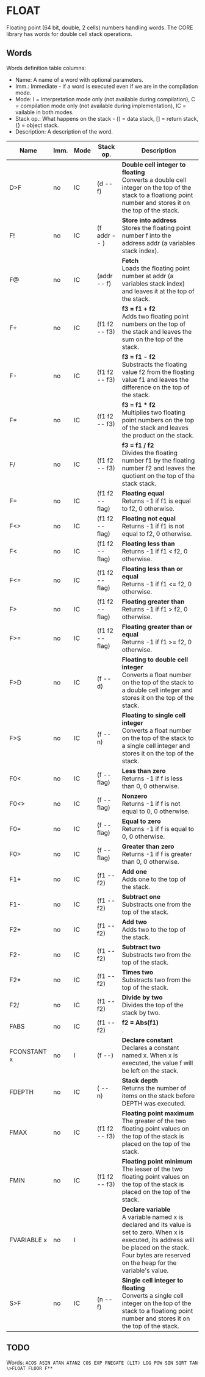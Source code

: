 ﻿# FLOAT

Floating point (64 bit, double, 2 cells) numbers handling words. The CORE library has words for double cell stack operations.

## Words

Words definition table columns:

- Name: A name of a word with optional parameters.
- Imm.: Immediate - if a word is executed even if we are in the compilation mode.
- Mode: I = interpretation mode only (not available during compilation), C = compilation mode only
  (not available during implementation), IC = vailable in both modes.
- Stack op.: What happens on the stack - () = data stack, [] = return stack, \{} = object stack.
- Description: A description of the word.

| Name  | Imm. | Mode | Stack op. | Description |
| ---   | ---  | ---  | ---       | --- |
| D>F   | no   | IC   | (d -- f) | **Double cell integer to floating**<br>Converts a double cell integer on the top of the stack to a floationg point number and stores it on the top of the stack. |
| F!    | no   | IC   | (f addr -- ) | **Store into address**<br>Stores the floating point number f into the address addr (a variables stack index). |
| F@    | no   | IC   | (addr -- f) | **Fetch**<br>Loads the floating point number at addr (a variables stack index) and leaves it at the top of the stack. |
| F+    | no   | IC   | (f1 f2 -- f3) | **f3 = f1 + f2**<br>Adds two floating point numbers on the top of the stack and leaves the sum on the top of the stack. |
| F-    | no   | IC   | (f1 f2 -- f3) | **f3 = f1 - f2**<br>Substracts the floating value f2 from the floating value f1 and leaves the difference on the top of the stack. |
| F*    | no   | IC   | (f1 f2 -- f3) | **f3 = f1 * f2**<br>Multiplies two floating point numbers on the top of the stack and leaves the product on the stack. |
| F/    | no   | IC   | (f1 f2 -- f3) | **f3 = f1 / f2**<br>Divides the floating number f1 by the floating number f2 and leaves the quotient on the top of the stack stack. |
| F=    | no   | IC   | (f1 f2 -- flag) | **Floating equal**<br>Returns -1 if f1 is equal to f2, 0 otherwise. |
| F<>   | no   | IC   | (f1 f2 -- flag) | **Floating not equal**<br>Returns -1 if f1 is not equal to f2, 0 otherwise. |
| F<    | no   | IC   | (f1 f2 -- flag) | **Floating less than**<br>Returns -1 if f1 < f2, 0 otherwise. |
| F<=   | no   | IC   | (f1 f2 -- flag) | **Floating less than or equal**<br>Returns -1 if f1 <= f2, 0 otherwise. |
| F>    | no   | IC   | (f1 f2 -- flag) | **Floating greater than**<br>Returns -1 if f1 > f2, 0 otherwise. |
| F>=   | no   | IC   | (f1 f2 -- flag) | **Floating greater than or equal**<br>Returns -1 if f1 >= f2, 0 otherwise. |
| F>D   | no   | IC   | (f -- d) | **Floating to double cell integer**<br>Converts a float number on the top of the stack to a double cell integer and stores it on the top of the stack. |
| F>S   | no   | IC   | (f -- n) | **Floating to single cell integer**<br>Converts a float number on the top of the stack to a single cell integer and stores it on the top of the stack. |
| F0<   | no   | IC   | (f -- flag)  | **Less than zero**<br>Returns -1 if f is less than 0, 0 otherwise. |
| F0<>  | no   | IC   | (f -- flag)  | **Nonzero**<br>Returns -1 if f is not equal to 0, 0 otherwise. |
| F0=   | no   | IC   | (f -- flag)  | **Equal to zero**<br>Returns -1 if f is equal to 0, 0 otherwise. |
| F0>   | no   | IC   | (f -- flag)  | **Greater than zero**<br>Returns -1 if f is greater than 0, 0 otherwise. |
| F1+   | no   | IC   | (f1 -- f2) | **Add one**<br>Adds one to the top of the stack. |
| F1-   | no   | IC   | (f1 -- f2) | **Subtract one**<br>Substracts one from the top of the stack. |
| F2+   | no   | IC   | (f1 -- f2) | **Add two**<br>Adds two to the top of the stack. |
| F2-   | no   | IC   | (f1 -- f2) | **Subtract two**<br>Substracts two from the top of the stack. |
| F2*   | no   | IC   | (f1 -- f2) | **Times two**<br>Substracts two from the top of the stack. |
| F2/   | no   | IC   | (f1 -- f2) | **Divide by two**<br>Divides the top of the stack by two. |
| FABS  | no   | IC   | (f1 -- f2) | **f2 = Abs(f1)**<br>. |
| FCONSTANT x | no   | I    | (f --)    | **Declare constant**<br>Declares a constant named x. When x is executed, the value f will be left on the stack. |
| FDEPTH | no   | IC   | ( -- n)   | **Stack depth**<br>Returns the number of items on the stack before DEPTH was executed. |
| FMAX  | no   | IC   | (f1 f2 -- f3) | **Floating point maximum**<br>The greater of the two floating point values on the top of the stack is placed on the top of the stack. |
| FMIN  | no   | IC   | (f1 f2 -- f3) | **Floating point minimum**<br>The lesser of the two floating point values on the top of the stack is placed on the top of the stack. |
| FVARIABLE x | no   | I    |            | **Declare variable**<br>A variable named x is declared and its value is set to zero. When x is executed, its address will be placed on the stack. Four bytes are reserved on the heap for the variable's value. |
| S>F   | no   | IC   | (n -- f) | **Single cell integer to floating**<br>Converts a single cell integer on the top of the stack to a floationg point number and stores it on the top of the stack. |

## TODO

Words: `ACOS ASIN ATAN ATAN2 COS EXP FNEGATE (LIT) LOG POW SIN SQRT TAN \>FLOAT FLOOR F**`
